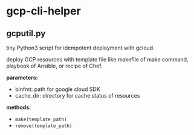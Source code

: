 # gcp-cli-helper

## gcputil.py
tiny Python3 script for idempotent deployment with gcloud.

deploy GCP resources with template file like makefile of make command, playbook of Ansible, or recipe of Chef.

**parameters:**
- binfmt: path for google cloud SDK
- cache_dir: directory for cache status of resources

**methods:**
- `make(template_path)`
- `remove(template_path)`

